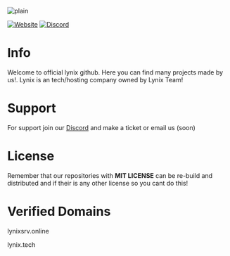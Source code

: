 ![plain](https://cdn.discordapp.com/attachments/1264188467706069064/1266022757968379915/20240725_182214.png?ex=66a3a313&is=66a25193&hm=7e5e9ef57ede49e3f51dec954b8e54472f37aa934cec395e5f827af2be00bd82&)
   <p align="center"> 

  <a href="https://lynixsrv.online"><img alt="Website" src="https://img.shields.io/website?down_color=lightred&down_message=Offline&label=Website&up_color=blue&up_message=Online&url=https://lynix.tech"></a>
   [![Discord](https://img.shields.io/discord/682342331206074373?label=&logo=discord&logoColor=ffffff&color=7389D8&labelColor=6A7EC2)](https://discord.gg/h8TM9M7FTe)

# Info
Welcome to official lynix github. Here you can find many projects made by us!. Lynix is an tech/hosting company owned by Lynix Team!

# Support
For support join our [Discord](https://discord.gg/x494fQjhum/) and make a ticket or email us (soon)

# License
Remember that our repositories with **MIT LICENSE** can be re-build and distributed and if their is any other license so you cant do this!

# Verified Domains
lynixsrv.online

lynix.tech
